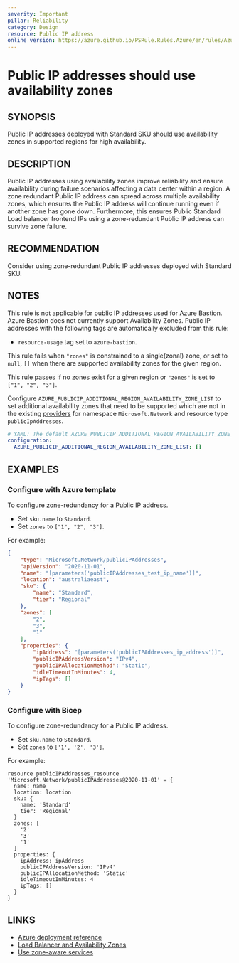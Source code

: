```yaml
---
severity: Important
pillar: Reliability
category: Design
resource: Public IP address
online version: https://azure.github.io/PSRule.Rules.Azure/en/rules/Azure.PublicIP.AvailabilityZone/
---
```


# Public IP addresses should use availability zones

## SYNOPSIS

Public IP addresses deployed with Standard SKU should use availability zones in supported regions for high availability.

## DESCRIPTION

Public IP addresses using availability zones improve reliability and ensure availability during failure scenarios affecting a data center within a region.
A zone redundant Public IP address can spread across multiple availability zones, which ensures the Public IP address will continue running even if another zone has gone down.
Furthermore, this ensures Public Standard Load balancer frontend IPs using a zone-redundant Public IP address can survive zone failure.

## RECOMMENDATION

Consider using zone-redundant Public IP addresses deployed with Standard SKU.

## NOTES

This rule is not applicable for public IP addresses used for Azure Bastion.
Azure Bastion does not currently support Availability Zones.
Public IP addresses with the following tags are automatically excluded from this rule:

- `resource-usage` tag set to `azure-bastion`.

This rule fails when `"zones"` is constrained to a single(zonal) zone, or set to `null`, `[]` when there are supported availability zones for the given region.

This rule passes if no zones exist for a given region or `"zones"` is set to `["1", "2", "3"]`.

Configure `AZURE_PUBLICIP_ADDITIONAL_REGION_AVAILABILITY_ZONE_LIST` to set additional availability zones that need to be supported which are not in the existing [providers](https://github.com/Azure/PSRule.Rules.Azure/blob/main/data/providers/) for namespace `Microsoft.Network` and resource type `publicIpAddresses`.

```yaml
# YAML: The default AZURE_PUBLICIP_ADDITIONAL_REGION_AVAILABILITY_ZONE_LIST configuration option
configuration:
  AZURE_PUBLICIP_ADDITIONAL_REGION_AVAILABILITY_ZONE_LIST: []
```

## EXAMPLES

### Configure with Azure template

To configure zone-redundancy for a Public IP address.

- Set `sku.name` to `Standard`.
- Set `zones` to `["1", "2", "3"]`.

For example:

```json
{
    "type": "Microsoft.Network/publicIPAddresses",
    "apiVersion": "2020-11-01",
    "name": "[parameters('publicIPAddresses_test_ip_name')]",
    "location": "australiaeast",
    "sku": {
        "name": "Standard",
        "tier": "Regional"
    },
    "zones": [
        "2",
        "3",
        "1"
    ],
    "properties": {
        "ipAddress": "[parameters('publicIPAddresses_ip_address')]",
        "publicIPAddressVersion": "IPv4",
        "publicIPAllocationMethod": "Static",
        "idleTimeoutInMinutes": 4,
        "ipTags": []
    }
}
```

### Configure with Bicep

To configure zone-redundancy for a Public IP address.

- Set `sku.name` to `Standard`.
- Set `zones` to `['1', '2', '3']`.

For example:

```bicep
resource publicIPAddresses_resource 'Microsoft.Network/publicIPAddresses@2020-11-01' = {
  name: name
  location: location
  sku: {
    name: 'Standard'
    tier: 'Regional'
  }
  zones: [
    '2'
    '3'
    '1'
  ]
  properties: {
    ipAddress: ipAddress
    publicIPAddressVersion: 'IPv4'
    publicIPAllocationMethod: 'Static'
    idleTimeoutInMinutes: 4
    ipTags: []
  }
}
```

## LINKS

- [Azure deployment reference](https://docs.microsoft.com/azure/templates/microsoft.network/publicipaddresses?tabs=json)
- [Load Balancer and Availability Zones](https://docs.microsoft.com/azure/load-balancer/load-balancer-standard-availability-zones)
- [Use zone-aware services](https://learn.microsoft.com/azure/architecture/framework/resiliency/design-best-practices#use-zone-aware-services)
